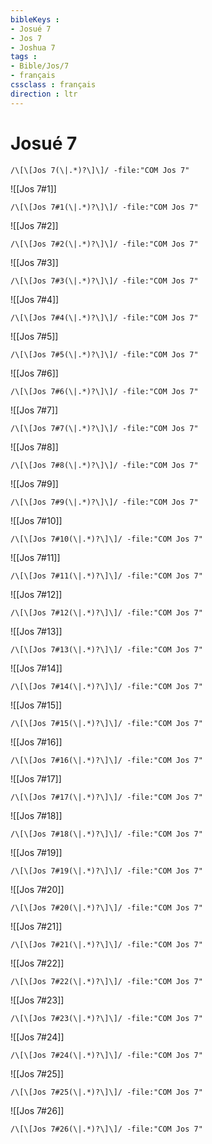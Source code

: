 ```yaml
---
bibleKeys : 
- Josué 7
- Jos 7
- Joshua 7
tags : 
- Bible/Jos/7
- français
cssclass : français
direction : ltr
---
```


# Josué 7

```query
/\[\[Jos 7(\|.*)?\]\]/ -file:"COM Jos 7"
```



![[Jos 7#1]]

```query
/\[\[Jos 7#1(\|.*)?\]\]/ -file:"COM Jos 7"
```

![[Jos 7#2]]

```query
/\[\[Jos 7#2(\|.*)?\]\]/ -file:"COM Jos 7"
```

![[Jos 7#3]]

```query
/\[\[Jos 7#3(\|.*)?\]\]/ -file:"COM Jos 7"
```

![[Jos 7#4]]

```query
/\[\[Jos 7#4(\|.*)?\]\]/ -file:"COM Jos 7"
```

![[Jos 7#5]]

```query
/\[\[Jos 7#5(\|.*)?\]\]/ -file:"COM Jos 7"
```

![[Jos 7#6]]

```query
/\[\[Jos 7#6(\|.*)?\]\]/ -file:"COM Jos 7"
```

![[Jos 7#7]]

```query
/\[\[Jos 7#7(\|.*)?\]\]/ -file:"COM Jos 7"
```

![[Jos 7#8]]

```query
/\[\[Jos 7#8(\|.*)?\]\]/ -file:"COM Jos 7"
```

![[Jos 7#9]]

```query
/\[\[Jos 7#9(\|.*)?\]\]/ -file:"COM Jos 7"
```

![[Jos 7#10]]

```query
/\[\[Jos 7#10(\|.*)?\]\]/ -file:"COM Jos 7"
```

![[Jos 7#11]]

```query
/\[\[Jos 7#11(\|.*)?\]\]/ -file:"COM Jos 7"
```

![[Jos 7#12]]

```query
/\[\[Jos 7#12(\|.*)?\]\]/ -file:"COM Jos 7"
```

![[Jos 7#13]]

```query
/\[\[Jos 7#13(\|.*)?\]\]/ -file:"COM Jos 7"
```

![[Jos 7#14]]

```query
/\[\[Jos 7#14(\|.*)?\]\]/ -file:"COM Jos 7"
```

![[Jos 7#15]]

```query
/\[\[Jos 7#15(\|.*)?\]\]/ -file:"COM Jos 7"
```

![[Jos 7#16]]

```query
/\[\[Jos 7#16(\|.*)?\]\]/ -file:"COM Jos 7"
```

![[Jos 7#17]]

```query
/\[\[Jos 7#17(\|.*)?\]\]/ -file:"COM Jos 7"
```

![[Jos 7#18]]

```query
/\[\[Jos 7#18(\|.*)?\]\]/ -file:"COM Jos 7"
```

![[Jos 7#19]]

```query
/\[\[Jos 7#19(\|.*)?\]\]/ -file:"COM Jos 7"
```

![[Jos 7#20]]

```query
/\[\[Jos 7#20(\|.*)?\]\]/ -file:"COM Jos 7"
```

![[Jos 7#21]]

```query
/\[\[Jos 7#21(\|.*)?\]\]/ -file:"COM Jos 7"
```

![[Jos 7#22]]

```query
/\[\[Jos 7#22(\|.*)?\]\]/ -file:"COM Jos 7"
```

![[Jos 7#23]]

```query
/\[\[Jos 7#23(\|.*)?\]\]/ -file:"COM Jos 7"
```

![[Jos 7#24]]

```query
/\[\[Jos 7#24(\|.*)?\]\]/ -file:"COM Jos 7"
```

![[Jos 7#25]]

```query
/\[\[Jos 7#25(\|.*)?\]\]/ -file:"COM Jos 7"
```

![[Jos 7#26]]

```query
/\[\[Jos 7#26(\|.*)?\]\]/ -file:"COM Jos 7"
```

